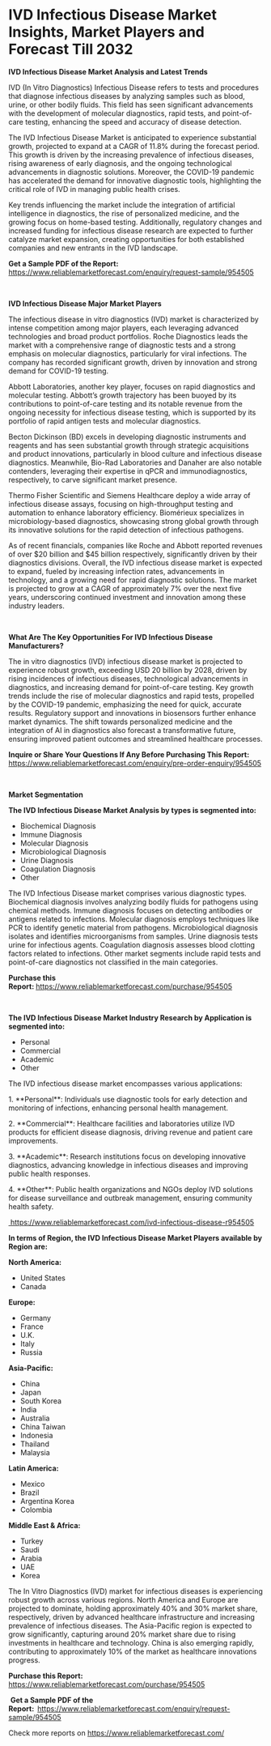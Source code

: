 <p><h1>IVD Infectious Disease Market Insights, Market Players and Forecast Till 2032</h1></p><p><strong>IVD Infectious Disease Market Analysis and Latest Trends</strong></p>
<p><p>IVD (In Vitro Diagnostics) Infectious Disease refers to tests and procedures that diagnose infectious diseases by analyzing samples such as blood, urine, or other bodily fluids. This field has seen significant advancements with the development of molecular diagnostics, rapid tests, and point-of-care testing, enhancing the speed and accuracy of disease detection.</p><p>The IVD Infectious Disease Market is anticipated to experience substantial growth, projected to expand at a CAGR of 11.8% during the forecast period. This growth is driven by the increasing prevalence of infectious diseases, rising awareness of early diagnosis, and the ongoing technological advancements in diagnostic solutions. Moreover, the COVID-19 pandemic has accelerated the demand for innovative diagnostic tools, highlighting the critical role of IVD in managing public health crises.</p><p>Key trends influencing the market include the integration of artificial intelligence in diagnostics, the rise of personalized medicine, and the growing focus on home-based testing. Additionally, regulatory changes and increased funding for infectious disease research are expected to further catalyze market expansion, creating opportunities for both established companies and new entrants in the IVD landscape.</p></p>
<p><strong>Get a Sample PDF of the Report:&nbsp;</strong> <a href="https://www.reliablemarketforecast.com/enquiry/request-sample/954505?utm_campaign=2320&utm_medium=2&utm_source=Github&utm_content=ia&utm_term=07032025&utm_id=ivd-infectious-disease">https://www.reliablemarketforecast.com/enquiry/request-sample/954505</a></p>
<p>&nbsp;</p>
<p><strong>IVD Infectious Disease Major Market Players</strong></p>
<p><p>The infectious disease in vitro diagnostics (IVD) market is characterized by intense competition among major players, each leveraging advanced technologies and broad product portfolios. Roche Diagnostics leads the market with a comprehensive range of diagnostic tests and a strong emphasis on molecular diagnostics, particularly for viral infections. The company has recorded significant growth, driven by innovation and strong demand for COVID-19 testing.</p><p>Abbott Laboratories, another key player, focuses on rapid diagnostics and molecular testing. Abbott’s growth trajectory has been buoyed by its contributions to point-of-care testing and its notable revenue from the ongoing necessity for infectious disease testing, which is supported by its portfolio of rapid antigen tests and molecular diagnostics.</p><p>Becton Dickinson (BD) excels in developing diagnostic instruments and reagents and has seen substantial growth through strategic acquisitions and product innovations, particularly in blood culture and infectious disease diagnostics. Meanwhile, Bio-Rad Laboratories and Danaher are also notable contenders, leveraging their expertise in qPCR and immunodiagnostics, respectively, to carve significant market presence.</p><p>Thermo Fisher Scientific and Siemens Healthcare deploy a wide array of infectious disease assays, focusing on high-throughput testing and automation to enhance laboratory efficiency. Biomérieux specializes in microbiology-based diagnostics, showcasing strong global growth through its innovative solutions for the rapid detection of infectious pathogens.</p><p>As of recent financials, companies like Roche and Abbott reported revenues of over $20 billion and $45 billion respectively, significantly driven by their diagnostics divisions. Overall, the IVD infectious disease market is expected to expand, fueled by increasing infection rates, advancements in technology, and a growing need for rapid diagnostic solutions. The market is projected to grow at a CAGR of approximately 7% over the next five years, underscoring continued investment and innovation among these industry leaders.</p></p>
<p>&nbsp;</p>
<p><strong>What Are The Key Opportunities For IVD Infectious Disease Manufacturers?</strong></p>
<p><p>The in vitro diagnostics (IVD) infectious disease market is projected to experience robust growth, exceeding USD 20 billion by 2028, driven by rising incidences of infectious diseases, technological advancements in diagnostics, and increasing demand for point-of-care testing. Key growth trends include the rise of molecular diagnostics and rapid tests, propelled by the COVID-19 pandemic, emphasizing the need for quick, accurate results. Regulatory support and innovations in biosensors further enhance market dynamics. The shift towards personalized medicine and the integration of AI in diagnostics also forecast a transformative future, ensuring improved patient outcomes and streamlined healthcare processes.</p></p>
<p><strong>Inquire or Share Your Questions If Any Before Purchasing This Report:</strong> <a href="https://www.reliablemarketforecast.com/enquiry/pre-order-enquiry/954505?utm_campaign=2320&utm_medium=2&utm_source=Github&utm_content=ia&utm_term=07032025&utm_id=ivd-infectious-disease">https://www.reliablemarketforecast.com/enquiry/pre-order-enquiry/954505</a></p>
<p>&nbsp;</p>
<p><strong>Market Segmentation</strong></p>
<p><strong>The IVD Infectious Disease Market Analysis by types is segmented into:</strong></p>
<p><ul><li>Biochemical Diagnosis</li><li>Immune Diagnosis</li><li>Molecular Diagnosis</li><li>Microbiological Diagnosis</li><li>Urine Diagnosis</li><li>Coagulation Diagnosis</li><li>Other</li></ul></p>
<p><p>The IVD Infectious Disease market comprises various diagnostic types. Biochemical diagnosis involves analyzing bodily fluids for pathogens using chemical methods. Immune diagnosis focuses on detecting antibodies or antigens related to infections. Molecular diagnosis employs techniques like PCR to identify genetic material from pathogens. Microbiological diagnosis isolates and identifies microorganisms from samples. Urine diagnosis tests urine for infectious agents. Coagulation diagnosis assesses blood clotting factors related to infections. Other market segments include rapid tests and point-of-care diagnostics not classified in the main categories.</p></p>
<p><strong>Purchase this Report:&nbsp;</strong><a href="https://www.reliablemarketforecast.com/purchase/954505?utm_campaign=2320&utm_medium=2&utm_source=Github&utm_content=ia&utm_term=07032025&utm_id=ivd-infectious-disease">https://www.reliablemarketforecast.com/purchase/954505</a></p>
<p>&nbsp;</p>
<p><strong>The IVD Infectious Disease Market Industry Research by Application is segmented into:</strong></p>
<p><ul><li>Personal</li><li>Commercial</li><li>Academic</li><li>Other</li></ul></p>
<p><p>The IVD infectious disease market encompasses various applications: </p><p>1. **Personal**: Individuals use diagnostic tools for early detection and monitoring of infections, enhancing personal health management.</p><p>2. **Commercial**: Healthcare facilities and laboratories utilize IVD products for efficient disease diagnosis, driving revenue and patient care improvements.</p><p>3. **Academic**: Research institutions focus on developing innovative diagnostics, advancing knowledge in infectious diseases and improving public health responses.</p><p>4. **Other**: Public health organizations and NGOs deploy IVD solutions for disease surveillance and outbreak management, ensuring community health safety.</p></p>
<p><a href="https://www.reliablemarketforecast.com/ivd-infectious-disease-r954505?utm_campaign=2320&utm_medium=2&utm_source=Github&utm_content=ia&utm_term=07032025&utm_id=ivd-infectious-disease">&nbsp;https://www.reliablemarketforecast.com/ivd-infectious-disease-r954505</a></p>
<p><strong>In terms of Region, the IVD Infectious Disease Market Players available by Region are:</strong></p>
<p>
    <p> <strong> North America: </strong>
        <ul>
            <li>United States</li>
            <li>Canada</li>
        </ul>
        </p> 
    <p> <strong> Europe: </strong>
        <ul>
            <li>Germany</li>
            <li>France</li>
            <li>U.K.</li>
            <li>Italy</li>
            <li>Russia</li>
        </ul>
        </p> 
    <p> <strong> Asia-Pacific: </strong>
        <ul>
            <li>China</li>
            <li>Japan</li>
            <li>South Korea</li>
            <li>India</li>
            <li>Australia</li>
            <li>China Taiwan</li>
            <li>Indonesia</li>
            <li>Thailand</li>
            <li>Malaysia</li>
        </ul>
        </p> 
    <p> <strong> Latin America: </strong>
        <ul>
            <li>Mexico</li>
            <li>Brazil</li>
            <li>Argentina Korea</li>
            <li>Colombia</li>
        </ul>
        </p> 
    <p> <strong> Middle East & Africa: </strong>
        <ul>
            <li>Turkey</li>
            <li>Saudi</li>
            <li>Arabia</li>
            <li>UAE</li>
            <li>Korea</li>
        </ul>
    </p>
    </p>
<p><p>The In Vitro Diagnostics (IVD) market for infectious diseases is experiencing robust growth across various regions. North America and Europe are projected to dominate, holding approximately 40% and 30% market share, respectively, driven by advanced healthcare infrastructure and increasing prevalence of infectious diseases. The Asia-Pacific region is expected to grow significantly, capturing around 20% market share due to rising investments in healthcare and technology. China is also emerging rapidly, contributing to approximately 10% of the market as healthcare innovations progress.</p></p>
<p><strong>Purchase this Report: </strong><a href="https://www.reliablemarketforecast.com/purchase/954505?utm_campaign=2320&utm_medium=2&utm_source=Github&utm_content=ia&utm_term=07032025&utm_id=ivd-infectious-disease">https://www.reliablemarketforecast.com/purchase/954505</a></p>
<p>&nbsp;<strong>Get a Sample PDF of the Report:&nbsp;&nbsp;</strong><a href="https://www.reliablemarketforecast.com/enquiry/request-sample/954505?utm_campaign=2320&utm_medium=2&utm_source=Github&utm_content=ia&utm_term=07032025&utm_id=ivd-infectious-disease">https://www.reliablemarketforecast.com/enquiry/request-sample/954505</a></p>
<p><strong></strong></p>
<p>Check more reports on <a href="https://www.reliablemarketforecast.com/?utm_campaign=2320&utm_medium=2&utm_source=Github&utm_content=ia&utm_term=07032025&utm_id=ivd-infectious-disease">https://www.reliablemarketforecast.com/</a></p>